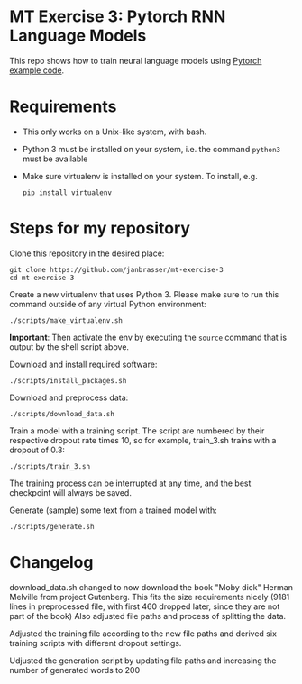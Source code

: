 # MT Exercise 3: Pytorch RNN Language Models

This repo shows how to train neural language models using [Pytorch example code](https://github.com/pytorch/examples/tree/master/word_language_model).

# Requirements

- This only works on a Unix-like system, with bash.
- Python 3 must be installed on your system, i.e. the command `python3` must be available
- Make sure virtualenv is installed on your system. To install, e.g.

    `pip install virtualenv`

# Steps for my repository

Clone this repository in the desired place:

    git clone https://github.com/janbrasser/mt-exercise-3
    cd mt-exercise-3

Create a new virtualenv that uses Python 3. Please make sure to run this command outside of any virtual Python environment:

    ./scripts/make_virtualenv.sh

**Important**: Then activate the env by executing the `source` command that is output by the shell script above.

Download and install required software:

    ./scripts/install_packages.sh

Download and preprocess data:

    ./scripts/download_data.sh

Train a model with a training script. The script are numbered by their respective dropout rate times 10, so for example, train_3.sh trains with a dropout of 0.3:

    ./scripts/train_3.sh

The training process can be interrupted at any time, and the best checkpoint will always be saved.

Generate (sample) some text from a trained model with:

    ./scripts/generate.sh
	
# Changelog

download_data.sh changed to now download the book "Moby dick" Herman Melville from project Gutenberg. 
This fits the size requirements nicely (9181 lines in preprocessed file, with first 460 dropped later, since they are not part of the book)
Also adjusted file paths and process of splitting the data.

Adjusted the training file according to the new file paths and derived six training scripts with different dropout settings.

Udjusted the generation script by updating file paths and increasing the number of generated words to 200

